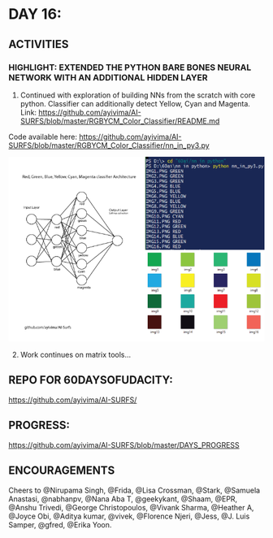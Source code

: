 
DAY 16:
=======

ACTIVITIES
---------------------------------------------------------------------------------------------------------------
### HIGHLIGHT: EXTENDED THE PYTHON BARE BONES NEURAL NETWORK WITH AN ADDITIONAL HIDDEN LAYER

1. Continued with exploration of building NNs from the scratch with core python. 
Classifier can additionally detect Yellow, Cyan and Magenta.
Link: https://github.com/ayivima/AI-SURFS/blob/master/RGBYCM_Color_Classifier/README.md

Code available here: https://github.com/ayivima/AI-SURFS/blob/master/RGBYCM_Color_Classifier/nn_in_py3.py

<img src="https://raw.githubusercontent.com/ayivima/AI-SURFS/master/RGBYCM_Color_Classifier/snap_3.png"/>

2. Work continues on matrix tools...



REPO FOR 60DAYSOFUDACITY:
-------------------------
https://github.com/ayivima/AI-SURFS/

PROGRESS:
---------
https://github.com/ayivima/AI-SURFS/blob/master/DAYS_PROGRESS


ENCOURAGEMENTS
--------------
Cheers to @Nirupama Singh, @Frida, @Lisa Crossman, @Stark, @Samuela Anastasi, @nabhanpv, @Nana Aba T, @geekykant, @Shaam, @EPR, @Anshu Trivedi, @George Christopoulos, @Vivank Sharma, @Heather A, @Joyce Obi, @Aditya kumar, @vivek, @Florence Njeri, @Jess, @J. Luis Samper, @gfred, @Erika Yoon.
